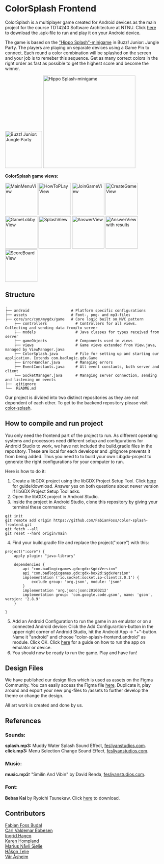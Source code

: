 # ColorSplash Frontend
ColorSplash is a multiplayer game created for Android devices as the main project for the course TDT4240 Software Architecture at NTNU. Click [here](https://color-splash.herokuapp.com/download-apk) to download the .apk-file to run and play it on your Android device. 

The game is based on the ["Hippo Splash"-minigame](https://www.youtube.com/watch?v=fXto5A-gSJA&t=91s) in Buzz! Junior: Jungle Party. The players are playing on separate devices using a Game Pin to connect. Each round a color combination will be splashed on the screen and your job is to remeber this sequence. Get as many correct colors in the right order as fast as possible to get the highest score and become the winner.

<div>
    <img src="https://imgur.com/VLesQlT.png" alt="Buzz! Junior: Jungle Party" width="120"/>
    <img src="https://imgur.com/7A5KONj.png" alt="Hippo Splash-minigame" width="300"/>
</div>

 **ColorSplash game views:**
 
<div>
    <img src="https://imgur.com/lqlnZNJ.png" alt="MainMenuView" width="105"/>
    <img src="https://imgur.com/pP4FkTe.png" alt="HowToPLayView" width="105"/>
    <img src="https://imgur.com/j3u7vSp.png" alt="JoinGameView" width="105"/>
    <img src="https://imgur.com/GEwWEMj.png" alt="CreateGameView" width="105"/>
    <img src="https://imgur.com/JoL78Hc.png" alt="GameLobbyView" width="105"/>
    <img src="https://imgur.com/hNrqEBx.png" alt="SplashView" width="105"/>
    <img src="https://imgur.com/CUh0u6o.png" alt="AnswerView" width="105"/>
    <img src="https://imgur.com/0os9ble.png" alt="AnswerView with results" width="105"/>
    <img src="https://imgur.com/D2jMNVA.png" alt="ScoreBoardView" width="105"/>
</div>

## Structure
```
.
├── android                   # Platform specific configurations
├── assets                    # Font-, png- and mp3-files
├── core/src/com/mygdx/game   # Core logic built on MVC pattern
    ├── controllers             # Controllers for all views. Collecting and sending data from/to server
    ├── models                  # Java classes for types received from server
    ├── gameObjects             # Components used in views
    ├── views                   # Game views extended from View.java, managed by ViewManager.java
    ├── ColorSplash.java        # File for setting up and starting our application. Extends com.badlogic.gdx.Game
    ├── ErrorHandler.java       # Managing errors
    ├── EventConstants.java     # All event constants, both server and client
    └── SocketManager.java      # Managing server connection, sending and listening on events
├── .gitignore               
└──  README.md
```
Our project is divided into two distinct repositories as they are not dependent of each other. To get to the backend repository please visit [color-splash](https://github.com/Carlvebbesen/color-splash).

## How to compile and run project

You only need the frontend part of the project to run. As different operating systems and processors need different setup and configurations for Android Studio to work, we have not included the build.gradle files in the repository. These are local for each developer and .gitignore prevents it from being added. Thus you need to to build your own Libgdx-project to generate the right configurations for your computer to run. 

Here is how to do it:
1. Create a libGDX project using the libGDX Project Setup Tool. Click [here](https://libgdx.com/wiki/start/project-generation) for guide/download. Answer yes on both questions about newer version if libGDX Project Setup Tool asks.
2. Open the libGDX project in Android Studio.
3. Inside the project in Android Studio, clone this repository by giving your terminal these commands:
```
git init
git remote add origin https://github.com/FabianFoss/color-splash-frontend.git
git fetch --all
git reset --hard origin/main
```
4. Find your build.gradle file and replace the project(":core") with this:

```gradle:
project(":core") {
    apply plugin: "java-library"

    dependencies {
        api "com.badlogicgames.gdx:gdx:$gdxVersion"
        api "com.badlogicgames.gdx:gdx-box2d:$gdxVersion"
        implementation ('io.socket:socket.io-client:2.0.1') {
            exclude group: 'org.json', module: 'json'
        }
        implementation 'org.json:json:20160212'
        implementation group: 'com.google.code.gson', name: 'gson', version: '2.8.9'
    }

}
```
5. Add an Android Configuration to run the game in an emulator or on a connected Android device: Click the Add Configurartion-button in the upper right corner of Android Studio, hit the Android App -> "+"-button. Name it "android" and choose "color-splash-frontend.android" as module. Click OK. Click [here](https://developer.android.com/training/basics/firstapp/running-app) for a guide on how to run the app on emulator or device. 
6. You should now be ready to run the game. Play and have fun!


## Design Files
We have published our design files which is used as assets on the Figma Community. You can easily access the Figma file [here](https://www.figma.com/community/file/1100115383891154505/ColorSplash). Duplicate it, play around and export your new png-files to /assets to further develop the theme or change the design.

All art work is created and done by us. 

## References
### Sounds:
**splash.mp3:** Muddy Water Splash Sound Effect, [fesliyanstudios.com](https://www.fesliyanstudios.com/play-mp3/2443). <br>
**click.mp3:** Menu Selection Change Sound Effect, [fesliyanstudios.com](https://www.fesliyanstudios.com/play-mp3/2903).

### Music:
**music.mp3:** "Smilin And Vibin" by David Renda, [fesliyanstudios.com](https://www.fesliyanstudios.com/royalty-free-music/download/smilin-and-vibin/1197).

### Font:
**Bebas Kai** by Ryoichi Tsunekaw. Click [here](https://www.dafont.com/bebas-neue.font) to download. 

## Contributors
[Fabian Foss Budal](https://github.com/FabianFoss)<br>
[Carl Valdemar Ebbesen](https://github.com/Carlvebbesen)<br>
[Ingrid Hagen](https://github.com/hageningrid)<br>
[Karen Hompland](https://github.com/karenhompland)<br>
[Marius Nåvli Sjølie](https://github.com/mariussjolie)<br>
[Håkon Telje](https://github.com/vaarantnu)<br>
[Vår Åsheim](https://github.com/haakonte)<br>
